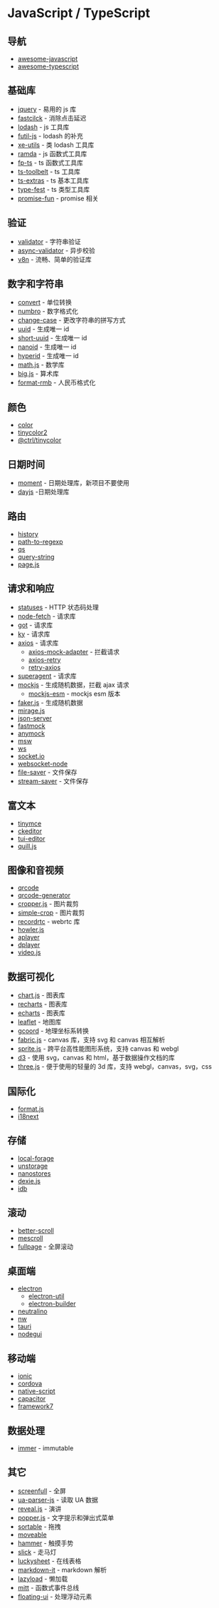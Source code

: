 # JavaScript / TypeScript

## 导航

- [awesome-javascript](https://github.com/sorrycc/awesome-javascript)
- [awesome-typescript](https://github.com/semlinker/awesome-typescript)

## 基础库

- [jquery](https://jquery.com/) - 易用的 js 库
- [fastcilck](https://github.com/ftlabs/fastclick) - 消除点击延迟
- [lodash](https://lodash.com/) - js 工具库
- [futil-js](https://github.com/smartprocure/futil-js) - lodash 的补充
- [xe-utils](https://github.com/x-extends/xe-utils) - 类 lodash 工具库
- [ramda](https://ramdajs.com/) - js 函数式工具库
- [fp-ts](https://gcanti.github.io/fp-ts/) - ts 函数式工具库
- [ts-toolbelt](https://github.com/millsp/ts-toolbelt) - ts 工具库
- [ts-extras](https://github.com/sindresorhus/ts-extras) - ts 基本工具库
- [type-fest](https://github.com/sindresorhus/type-fest) - ts 类型工具库
- [promise-fun](https://github.com/sindresorhus/promise-fun) - promise 相关

## 验证

- [validator](https://github.com/validatorjs/validator.js) - 字符串验证
- [async-validator](https://github.com/yiminghe/async-validator) - 异步校验
- [v8n](https://imbrn.github.io/v8n/) - 流畅、简单的验证库

## 数字和字符串

- [convert](https://github.com/jonahsnider/convert) - 单位转换
- [numbro](https://github.com/BenjaminVanRyseghem/numbro) - 数字格式化
- [change-case](https://github.com/blakeembrey/change-case) - 更改字符串的拼写方式
- [uuid](https://github.com/uuidjs/uuid) - 生成唯一 id
- [short-uuid](https://github.com/oculus42/short-uuid) - 生成唯一 id
- [nanoid](https://github.com/ai/nanoid) - 生成唯一 id
- [hyperid](https://github.com/mcollina/hyperid) - 生成唯一 id
- [math.js](https://mathjs.org/) - 数学库
- [big.js](https://mikemcl.github.io/big.js/) - 算术库
- [format-rmb](https://github.com/bazingaedward/ChinaCurrency) - 人民币格式化

## 颜色

- [color](https://github.com/Qix-/color)
- [tinycolor2](https://github.com/bgrins/TinyColor)
- [@ctrl/tinycolor](https://github.com/scttcper/tinycolor)

## 日期时间

- [moment](https://momentjs.com/) - 日期处理库，新项目不要使用
- [dayjs](https://dayjs.gitee.io/zh-CN/) -日期处理库

## 路由

- [history](https://github.com/ReactTraining/history)
- [path-to-regexp](https://github.com/pillarjs/path-to-regexp)
- [qs](https://www.npmjs.com/package/qs)
- [query-string](https://www.npmjs.com/package/query-string)
- [page.js](http://visionmedia.github.io/page.js/)

## 请求和响应

- [statuses](https://github.com/jshttp/statuses) - HTTP 状态码处理
- [node-fetch](https://github.com/node-fetch/node-fetch) - 请求库
- [got](https://github.com/sindresorhus/got) - 请求库
- [ky](https://github.com/sindresorhus/ky) - 请求库
- [axios](https://github.com/axios/axios) - 请求库
  - [axios-mock-adapter](https://github.com/ctimmerm/axios-mock-adapter) - 拦截请求
  - [axios-retry](https://github.com/softonic/axios-retry)
  - [retry-axios](https://github.com/JustinBeckwith/retry-axios)
- [superagent](https://github.com/visionmedia/superagent) - 请求库
- [mockjs](http://mockjs.com/) - 生成随机数据，拦截 ajax 请求
  - [mockjs-esm](https://gitee.com/dongzhongzhidong/Mock) - mockjs esm 版本
- [faker.js](https://fakerjs.dev/) - 生成随机数据
- [mirage.js](https://miragejs.com/)
- [json-server](https://github.com/typicode/json-server)
- [fastmock](https://www.fastmock.site/)
- [anymock](https://anymock.alipay.com/)
- [msw](https://mswjs.io/)
- [ws](https://github.com/websockets/ws)
- [socket.io](https://github.com/socketio/socket.io)
- [websocket-node](https://github.com/theturtle32/WebSocket-Node)
- [file-saver](https://github.com/eligrey/FileSaver.js) - 文件保存
- [stream-saver](https://github.com/jimmywarting/StreamSaver.js) - 文件保存

## 富文本

- [tinymce](https://github.com/tinymce/tinymce)
- [ckeditor](https://ckeditor.com/)
- [tui-editor](http://ui.toast.com/tui-editor)
- [quill.js](https://quilljs.com/)

## 图像和音视频

- [qrcode](https://github.com/soldair/node-qrcode)
- [qrcode-generator](https://github.com/kazuhikoarase/qrcode-generator)
- [cropper.js](https://github.com/fengyuanchen/cropperjs) - 图片裁剪
- [simple-crop](https://github.com/newbieYoung/Simple-Crop) - 图片裁剪
- [recordrtc](https://github.com/muaz-khan/RecordRTC) - webrtc 库
- [howler.js](https://howlerjs.com/)
- [aplayer](https://aplayer.js.org/)
- [dplayer](https://dplayer.js.org/)
- [video.js](https://videojs.com/)

## 数据可视化

- [chart.js](https://github.com/chartjs/Chart.js) - 图表库
- [recharts](https://recharts.org/) - 图表库
- [echarts](https://www.echartsjs.com/zh/index.html) - 图表库
- [leaflet](https://leafletjs.com/) - 地图库
- [gcoord](https://github.com/hujiulong/gcoord) - 地理坐标系转换
- [fabric.js](http://fabricjs.com/) - canvas 库，支持 svg 和 canvas 相互解析
- [sprite.js](https://spritejs.org/) - 跨平台高性能图形系统，支持 canvas 和 webgl
- [d3](https://d3js.org/) - 使用 svg，canvas 和 html，基于数据操作文档的库
- [three.js](https://threejs.org/) - 便于使用的轻量的 3d 库，支持 webgl，canvas，svg，css

## 国际化

- [format.js](https://formatjs.io/)
- [i18next](https://www.i18next.com/)

## 存储

- [local-forage](https://github.com/localForage/localForage)
- [unstorage](https://github.com/unjs/unstorage)
- [nanostores](https://github.com/nanostores/nanostores)
- [dexie.js](https://dexie.org/)
- [idb](https://github.com/jakearchibald/idb)

## 滚动

- [better-scroll](https://better-scroll.github.io/docs/zh-CN/)
- [mescroll](https://www.mescroll.com/)
- [fullpage](https://alvarotrigo.com/fullPage/) - 全屏滚动

## 桌面端

- [electron](https://www.electronjs.org/)
  - [electron-util](https://github.com/sindresorhus/electron-util)
  - [electron-builder](https://www.electron.build/)
- [neutralino](https://neutralino.js.org/)
- [nw](https://nwjs.io/)
- [tauri](https://tauri.studio/)
- [nodegui](https://docs.nodegui.org/)

## 移动端

- [ionic](https://ionicframework.com/)
- [cordova](https://cordova.apache.org/)
- [native-script](https://nativescript.org/)
- [capacitor](https://capacitorjs.com/)
- [framework7](https://framework7.io/)

## 数据处理

- [immer](https://immerjs.github.io/immer/) - immutable

## 其它

- [screenfull](https://github.com/sindresorhus/screenfull.js/) - 全屏
- [ua-parser-js](https://github.com/faisalman/ua-parser-js) - 读取 UA 数据
- [reveal.js](https://revealjs.com/) - 演讲
- [popper.js](https://popper.js.org/) - 文字提示和弹出式菜单
- [sortable](https://github.com/SortableJS/Sortable) - 拖拽
- [moveable](https://github.com/daybrush/moveable)
- [hammer](http://hammerjs.github.io/) - 触摸手势
- [slick](https://kenwheeler.github.io/slick/) - 走马灯
- [luckysheet](https://github.com/mengshukeji/Luckysheet) - 在线表格
- [markdown-it](https://github.com/markdown-it/markdown-it) - markdown 解析
- [lazyload](https://github.com/verlok/vanilla-lazyload) - 懒加载
- [mitt](https://github.com/developit/mitt) - 函数式事件总线
- [floating-ui](https://floating-ui.com/) - 处理浮动元素
